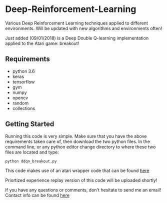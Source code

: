 # Deep-Reinforcement-Learning
Various Deep Reinforcement Learning techniques applied to different environments. Will be updated with new algorithms and environments often!


Just added (09/01/2018) is a Deep Double Q-learning implementation applied to the Atari game: breakout! 

## Requirements

* python 3.6
* keras
* tensorflow
* gym
* numpy
* opencv
* random
* collections


## Getting Started

Running this code is very simple. Make sure that you have the above requirements taken care of, then download the two python files. In the command line, or any python editor change directory to where these two files are located and type:

```python
python ddqn_breakout.py
```

This code makes use of an atari wrapper code that can be found [here](github.com/openai/baselines/blob/master/baselines/common/atari_wrappers.py)

Priortized experience replay version of this code will be uploaded shortly!


If you have any questions or comments, don't hesitate to send me an email! Contact info can be found [here](marcbrittain.github.io)
